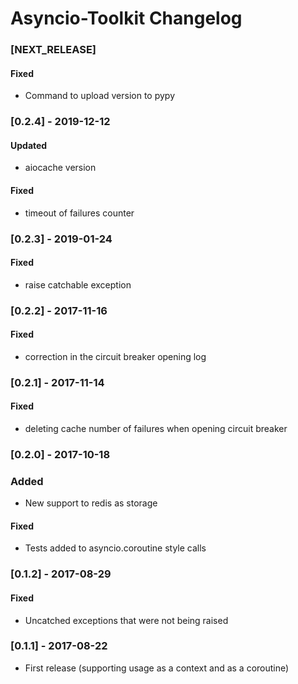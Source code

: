Asyncio-Toolkit Changelog
=========================

### [NEXT_RELEASE] 

#### Fixed

* Command to upload version to pypy

### [0.2.4] - 2019-12-12

#### Updated

* aiocache version

#### Fixed

* timeout of failures counter

### [0.2.3] - 2019-01-24

#### Fixed

* raise catchable exception

### [0.2.2] - 2017-11-16

#### Fixed

* correction in the circuit breaker opening log

### [0.2.1] - 2017-11-14

#### Fixed

* deleting cache number of failures when opening circuit breaker

### [0.2.0] - 2017-10-18

### Added

* New support to redis as storage

#### Fixed

* Tests added to asyncio.coroutine style calls

### [0.1.2] - 2017-08-29

#### Fixed

* Uncatched exceptions that were not being raised

### [0.1.1] - 2017-08-22

* First release (supporting usage as a context and as a coroutine)
